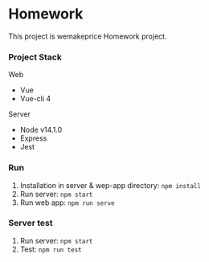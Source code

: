# Homework

This project is wemakeprice Homework project.

### Project Stack
Web
- Vue
- Vue-cli 4

Server
- Node v14.1.0
- Express
- Jest 

### Run
1. Installation in server & wep-app directory: 
`npm install`  
2. Run server: 
`npm start`  
3. Run web app: 
`npm run serve`

### Server test
1. Run server: 
`npm start`
2. Test: 
`npm run test`
